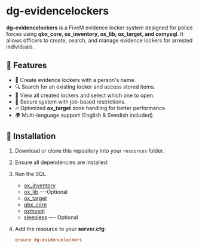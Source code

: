 # dg-evidencelockers

**dg-evidencelockers** is a FiveM evidence locker system designed for police forces using **qbx_core, ox_inventory, ox_lib, ox_target, and oxmysql**. It allows officers to create, search, and manage evidence lockers for arrested individuals.

## 🚀 Features

- 📁 Create evidence lockers with a person's name.
- 🔍 Search for an existing locker and access stored items.
- 📜 View all created lockers and select which one to open.
- 🎯 Secure system with job-based restrictions.
- 🔥 Optimized **ox_target** zone handling for better performance.
- 🌍 Multi-language support (English & Swedish included).

## 📂 Installation

1. Download or clone this repository into your `resources` folder.
2. Ensure all dependencies are installed:
3. Run the SQL

   - [ox_inventory](https://overextended.dev/ox_inventory/)
   - [ox_lib](https://overextended.dev/ox_lib/) ---Optional
   - [ox_target](https://overextended.dev/ox_target/)
   - [qbx_core](https://docs.qbox.re/)
   - [oxmysql](https://overextended.dev/oxmysql/)
   - [sleepless](https://github.com/Sleepless-Development/sleepless_interact) --- Optional

4. Add the resource to your **server.cfg**:
   ```ini
   ensure dg-evidencelockers
   ```
